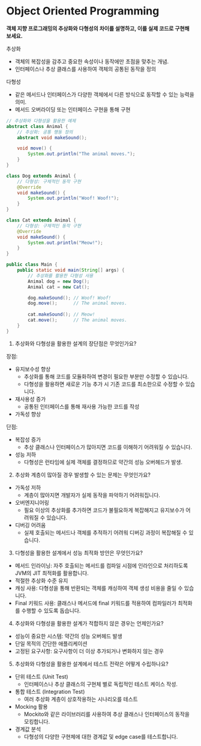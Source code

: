 # Object Oriented Programming

**객체 지향 프로그래밍의 추상화와 다형성의 차이를 설명하고, 이를 실제 코드로 구현해 보세요.**

추상화

* 객체의 복잡성을 감추고 중요한 속성이나 동작에만 초점을 맞추는 개념.
* 인터페이스나 추상 클래스를 사용하여 객체의 공통된 동작을 정의

다형성

* 같은 메서드나 인터페이스가 다양한 객체에서 다른 방식으로 동작할 수 있는 능력을 의미.
* 메서드 오버라이딩 또는 인터페이스 구현을 통해 구현

```java
// 추상화와 다형성을 활용한 예제
abstract class Animal {
    // 추상화: 공통 행동 정의
    abstract void makeSound();

    void move() {
        System.out.println("The animal moves.");
    }
}

class Dog extends Animal {
    // 다형성: 구체적인 동작 구현
    @Override
    void makeSound() {
        System.out.println("Woof! Woof!");
    }
}

class Cat extends Animal {
    // 다형성: 구체적인 동작 구현
    @Override
    void makeSound() {
        System.out.println("Meow!");
    }
}

public class Main {
    public static void main(String[] args) {
        // 추상화를 활용한 다형성 사용
        Animal dog = new Dog();
        Animal cat = new Cat();

        dog.makeSound(); // Woof! Woof!
        dog.move();      // The animal moves.
        
        cat.makeSound(); // Meow!
        cat.move();      // The animal moves.
    }
}
```

1. 추상화와 다형성을 활용한 설계의 장단점은 무엇인가요?

장점:

* 유지보수성 향상
  * 추상화를 통해 코드를 모듈화하여 변경이 필요한 부분만 수정할 수 있습니다.
  * 다형성을 활용하면 새로운 기능 추가 시 기존 코드를 최소한으로 수정할 수 있습니다.
* 재사용성 증가
  * 공통된 인터페이스를 통해 재사용 가능한 코드를 작성
* 가독성 향상

단점:

* 복잡성 증가
  * 추상 클래스나 인터페이스가 많아지면 코드를 이해하기 어려워질 수 있습니다.
* 성능 저하
  * 다형성은 런타임에 실제 객체를 결정하므로 약간의 성능 오버헤드가 발생.



2. 추상화 계층이 많아질 경우 발생할 수 있는 문제는 무엇인가요?

* 가독성 저하
  * 계층이 많아지면 개발자가 실제 동작을 파악하기 어려워집니다.
* 오버엔지니어링
  * 필요 이상의 추상화를 추가하면 코드가 불필요하게 복잡해지고 유지보수가 어려워질 수 있습니다.
* 디버깅 어려움
  * 실제 호출되는 메서드나 객체를 추적하기 어려워 디버깅 과정이 복잡해질 수 있습니다.



3. 다형성을 활용한 설계에서 성능 최적화 방안은 무엇인가요?

* 메서드 인라이닝: 자주 호출되는 메서드를 컴파일 시점에 인라인으로 처리하도록 JVM의 JIT 최적화를 활용합니다.
* 적절한 추상화 수준 유지
* 캐싱 사용: 다형성을 통해 반환되는 객체를 캐싱하여 객체 생성 비용을 줄일 수 있습니다.
* Final 키워드 사용: 클래스나 메서드에 final 키워드를 적용하여 컴파일러가 최적화를 수행할 수 있도록 돕습니다.



4. 추상화와 다형성을 활용한 설계가 적합하지 않은 경우는 언제인가요?

* 성능이 중요한 시스템: 약간의 성능 오버헤드 발생
* 단일 목적의 간단한 애플리케이션
* 고정된 요구사항: 요구사항이 더 이상 추가되거나 변화하지 않는 경우



5. 추상화와 다형성을 활용한 설계에서 테스트 전략은 어떻게 수립하나요?

* 단위 테스트 (Unit Test)
  * 인터페이스나 추상 클래스의 구현체 별로 독립적인 테스트 케이스 작성.
* 통합 테스트 (Integration Test)
  * 여러 추상화 계층이 상호작용하는 시나리오를 테스트
* Mocking 활용
  * Mockito와 같은 라이브러리를 사용하여 추상 클래스나 인터페이스의 동작을 모킹합니다.
* 경계값 분석
  * 다형성의 다양한 구현체에 대한 경계값 및 edge case를 테스트합니다.



